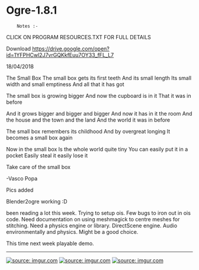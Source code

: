 # Ogre-1.8.1

		Notes :-
		
CLICK ON PROGRAM RESOURCES.TXT FOR FULL DETAILS
		
Download 
https://drive.google.com/open?id=1YFPHCwl2J7vrGQKkfEuu7OY33_fFL_L7


18/04/2018

The Small Box
The small box gets its first teeth
And its small length
Its small width and small emptiness
And all that it has got

The small box is growing bigger
And now the cupboard is in it
That it was in before

And it grows bigger and bigger and bigger
And now it has in it the room
And the house and the town and the land
And the world it was in before

The small box remembers its childhood
And by overgreat longing
It becomes a small box again

Now in the small box
Is the whole world quite tiny
You can easily put it in a pocket
Easily steal it easily lose it

Take care of the small box

-Vasco Popa

Pics added

Blender2ogre working :D

been reading a lot this week. Trying to setup ois.
Few bugs to iron out in ois code. 
Need documentation on using meshmagick to centre meshes for stitching.
Need a physics engine or library. DirectScene engine. Audio environmentally and physics.
Might be a good choice.

This time next week playable demo.

------------------------------------------------------------------------

<a href="https://imgur.com/IRMtUx5"><img src="https://i.imgur.com/IRMtUx5.jpg" title="source: imgur.com" /></a>
<a href="https://imgur.com/oAxu1oZ"><img src="https://i.imgur.com/oAxu1oZ.jpg" title="source: imgur.com" /></a>
<a href="https://imgur.com/RZdYebW"><img src="https://i.imgur.com/RZdYebW.jpg" title="source: imgur.com" /></a>
